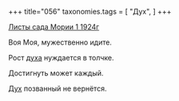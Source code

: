 +++
title="056"
taxonomies.tags = [
 "Дух",
]
+++

[Листы сада Мории 1 1924г](/agni/1924)

Воя Моя, мужественно идите.   

Рост [духа](/tags/Дух) нуждается в толчке.   

Достигнуть может каждый.   

[Дух](/tags/Дух) позванный не вернётся.   


